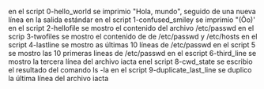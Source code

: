 en el script 0-hello_world se imprimio "Hola, mundo", seguido de una nueva línea en la salida estándar
en el script 1-confused_smiley se imprimio "(Ôo)'
en el script 2-hellofile se mostro el contenido del archivo /etc/passwd
en el scrip 3-twofiles se mostro el contenido de de /etc/passwd y /etc/hosts
en el script 4-lastline se mostro as últimas 10 líneas de /etc/passwd
en el script 5 se mostro las 10 primeras lineas de /etc/passwd
en el escript 6-third_line se mostro la tercera línea del archivo iacta 
enel script 8-cwd_state se escribio el resultado del comando ls -la
en el script 9-duplicate_last_line se duplico la última línea del archivo iacta